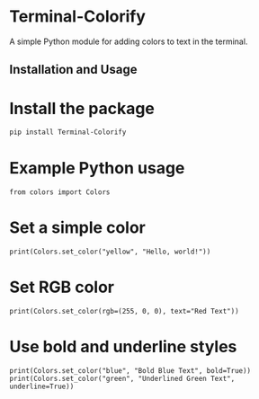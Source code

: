 # Terminal-Colorify

A simple Python module for adding colors to text in the terminal.

## Installation and Usage

# Install the package
```bash
pip install Terminal-Colorify
```

# Example Python usage
```
from colors import Colors
```

# Set a simple color
```
print(Colors.set_color("yellow", "Hello, world!"))
```

# Set RGB color
```
print(Colors.set_color(rgb=(255, 0, 0), text="Red Text"))
```

# Use bold and underline styles
```
print(Colors.set_color("blue", "Bold Blue Text", bold=True))
print(Colors.set_color("green", "Underlined Green Text", underline=True))
```